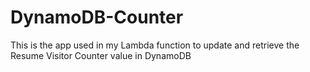 # DynamoDB-Counter

This is the app used in my Lambda function to update and retrieve the Resume Visitor Counter value in DynamoDB

